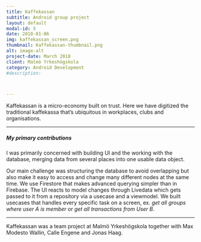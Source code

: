 ```yaml
---
title: Kaffekassan
subtitle: Android group project
layout: default
modal-id: 5
date: 2018-01-06
img: kaffekassan_screen.png
thumbnail: Kaffekassan-thumbnail.png
alt: image-alt
project-date: March 2018
client: Malmö Yrkeshögskola
category: Android Development
#description:



---
```

Kaffekassan is a micro-economy built on trust. Here we have digitized the traditional kaffekassa that’s ubiquitous in workplaces, clubs and organisations.

---

##### My primary contributions
I was primarily concerned with building UI and the working with the database, merging data from several places into one usable data object.

Our main challenge was structuring the database to avoid overlapping but also make it easy to access and change many different nodes at the same time. We use Firestore that makes advanced querying simpler than in Firebase.
The UI reacts to model changes through Livedata which gets passed to it from a repository via a  usecase and a viewmodel. We built usecases that handles every specific task on a screen, ex. *get all groups where user A  is member* or *get all transactions from User B*.

---

Kaffekassan was a team project at Malmö Yrkeshögskola together with  Max Modesto Wallin, Calle Engene and Jonas Haag.

